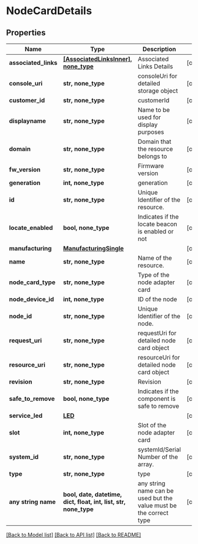 # NodeCardDetails


## Properties
Name | Type | Description | Notes
------------ | ------------- | ------------- | -------------
**associated_links** | [**[AssociatedLinksInner], none_type**](AssociatedLinksInner.md) | Associated Links Details | [optional] 
**console_uri** | **str, none_type** | consoleUri for detailed storage object | [optional] 
**customer_id** | **str, none_type** | customerId | [optional] 
**displayname** | **str, none_type** | Name to be used for display purposes | [optional] 
**domain** | **str, none_type** | Domain that the resource belongs to | [optional] 
**fw_version** | **str, none_type** | Firmware version | [optional] 
**generation** | **int, none_type** | generation | [optional] 
**id** | **str, none_type** | Unique Identifier of the resource. | [optional] 
**locate_enabled** | **bool, none_type** | Indicates if the locate beacon is enabled or not | [optional] 
**manufacturing** | [**ManufacturingSingle**](ManufacturingSingle.md) |  | [optional] 
**name** | **str, none_type** | Name of the resource. | [optional] 
**node_card_type** | **str, none_type** | Type of the node adapter card | [optional] 
**node_device_id** | **int, none_type** | ID of the node | [optional] 
**node_id** | **str, none_type** | Unique Identifier of the node. | [optional] 
**request_uri** | **str, none_type** | requestUri for detailed node card object | [optional] 
**resource_uri** | **str, none_type** | resourceUri for detailed node card object | [optional] 
**revision** | **str, none_type** | Revision | [optional] 
**safe_to_remove** | **bool, none_type** | Indicates if the component is safe to remove | [optional] 
**service_led** | [**LED**](LED.md) |  | [optional] 
**slot** | **int, none_type** | Slot of the node adapter card | [optional] 
**system_id** | **str, none_type** | systemId/Serial Number  of the array. | [optional] 
**type** | **str, none_type** | type | [optional] 
**any string name** | **bool, date, datetime, dict, float, int, list, str, none_type** | any string name can be used but the value must be the correct type | [optional]

[[Back to Model list]](../README.md#documentation-for-models) [[Back to API list]](../README.md#documentation-for-api-endpoints) [[Back to README]](../README.md)


